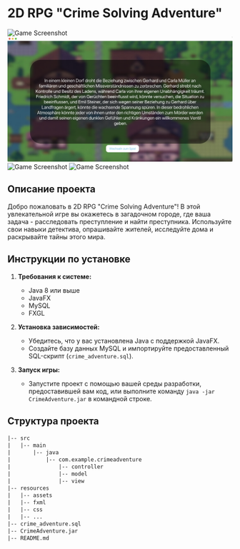 # 2D RPG "Crime Solving Adventure"

![Game Screenshot](/src/main/resources/com/example/inai_bat/images/screenshots/Bildschirmfoto%202023-12-23%20um%2003.46.39.png)
![Game Screenshot](/src/main/resources/com/example/inai_bat/images/screenshots/Bildschirmfoto%202023-12-23%20um%2003.45.54.png)
![Game Screenshot](/src/main/resources/com/example/inai_bat/images/screenshots/Bildschirmfoto%202023-12-23%20um%2003.47.02.png)
![Game Screenshot](/src/main/resources/com/example/inai_bat/images/screenshots/Bildschirmfoto%202023-12-23%20um%2003.46.39.png)

## Описание проекта

Добро пожаловать в 2D RPG "Crime Solving Adventure"! В этой увлекательной игре вы окажетесь в загадочном городе, где ваша задача - расследовать преступление и найти преступника. Используйте свои навыки детектива, опрашивайте жителей, исследуйте дома и раскрывайте тайны этого мира.

## Инструкции по установке

1. **Требования к системе:**
    - Java 8 или выше
    - JavaFX
    - MySQL
    - FXGL

2. **Установка зависимостей:**
    - Убедитесь, что у вас установлена Java с поддержкой JavaFX.
    - Создайте базу данных MySQL и импортируйте предоставленный SQL-скрипт (`crime_adventure.sql`).

3. **Запуск игры:**
    - Запустите проект с помощью вашей среды разработки, предоставившей вам код, или выполните команду `java -jar CrimeAdventure.jar` в командной строке.

## Структура проекта

```plaintext
|-- src
|   |-- main
|       |-- java
|           |-- com.example.crimeadventure
|               |-- controller
|               |-- model
|               |-- view
|-- resources
|   |-- assets
|   |-- fxml
|   |-- css
|   |-- ...
|-- crime_adventure.sql
|-- CrimeAdventure.jar
|-- README.md
